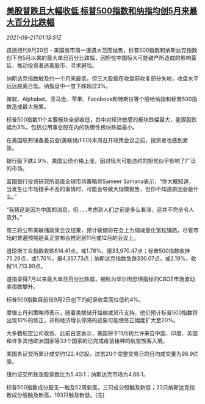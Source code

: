 <!--1632187862000-->
[美股普跌且大幅收低 标普500指数和纳指均创5月来最大百分比跌幅](https://cn.reuters.com/article/us-stock-market-evergrande-0921-idCNKBS2GH025)
------

<div><i>2021-09-21T01:13:51Z</i></div><p>路透纽约9月20日 - 美国股市周一遭遇大范围抛售，标普500指数和纳斯达克指数创下自5月以来的最大单日百分比跌幅，因担忧中国恒大可能破产所造成的影响蔓延，推动投资者逃离股市，寻求避险。</p><p>纳斯达克指数触及约一个月来最低，但三大股指在收盘前收复部分失地，收盘水平远远脱离日低。纳指盘中一度下跌超过3%。</p><p>微软、Alphabet、亚马逊、苹果、Facebook和特斯拉等个股给纳指和标普500指数造成最大拖累。</p><p>标普500指数11个主要板块全部收低，其中对经济敏感的板块跌幅最大，能源股跌幅为3%。包括公用事业股在内的防御性板块跌幅最小。</p><p>在美国联邦储备委员会(美联储/FED)本周召开政策会议之前，投资者也感到紧张。</p><p>银行股下跌2.9%，美国公债价格上涨，因对恒大可能违约的担忧似乎影响了广泛的市场。</p><p>富国银行投资研究所高级全球市场策略师Sameer Samana表示，“你大概知道，当发生让市场措手不及的事情时，可能会导致大规模抛售，但你不知道原因会是什么。”</p><p>“我猜这是因为中国的消息，但……考虑到人们之前是多么看涨，这并不完全令人意外。”</p><p>周三将公布美联储政策会议结果，预计联储将在会上为缩减量化宽松铺路，尽管市场的普遍预期是真正宣布会推迟到11月或12月的会议上。</p><p>道琼斯工业指数收跌614.41点，或1.78%，报33,970.47点；标普500指数收挫75.26点，或1.70%，报4,357.73点；纳斯达克指数急跌330.07点，或2.19%，收报14,713.90点。</p><p>道指录得7月以来最大单日百分比跌幅，被称为华尔街恐惧指标的CBOE市场波动率指数攀升。</p><p>标普500指数目前较9月2日创下的纪录收盘高位低约4%。</p><p>摩根士丹利策略师表示，随着美联储开始缩减货币支持，他们预计标普500指数将出现10%的修正，并称经济增长停滞的迹象可能使修正幅度扩大至20%。</p><p>大多数航空公司收高，此前白宫表示，美国将于11月初允许来自中国、印度、英国和许多其他欧洲国家等33个国家的已完成疫苗接种的航空旅客入境。</p><p>美国各证交所累计成交约122.4亿股，过去20个完整交易日的日均成交量为98.9亿股。</p><p>纽约证交所跌涨股家数比为5.40:1；纳斯达克市场为4.66:1。</p><p>标普500指数成分股无一触及52周新高，三只成分股触及新低；23只纳斯达克指数成分股触及新高，193只触及新低。(完)</p>
